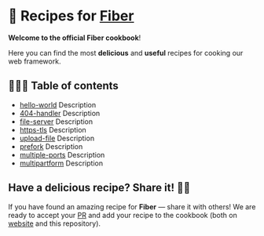 # 🍳 Recipes for [Fiber](https://github.com/gofiber/fiber)

**Welcome to the official Fiber cookbook**!

Here you can find the most **delicious** and **useful** recipes for cooking our web framework.

## 🍏‍🌶🌽 Table of contents

* [hello-world](/hello-world)
Description
* [404-handler](/404-handler)
Description
* [file-server](/file-server)
Description
* [https-tls](/http-tls)
Description
* [upload-file](/upload-file)
Description
* [prefork](/prefork)
Description
* [multiple-ports](/multiple-ports)
Description
* [multipartform](/multipartform)
Description

## Have a delicious recipe? Share it! 👩‍🍳

If you have found an amazing recipe for **Fiber** — share it with others! We are ready to accept your [PR](https://github.com/gofiber/recipes/pulls) and add your recipe to the cookbook (both on [website](https://fiber.wiki) and this repository).
